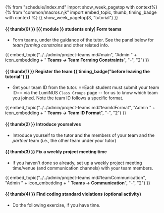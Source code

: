 {% from "schedule/index.md" import show_week_pagetop with context%}
{% from "common/macros.njk" import embed_topic, thumb, timing_badge with context %}
{{ show_week_pagetop(3, "tutorial") }}

#### {{ thumb(0) }} **[{{ module }} students only] Form teams**

* Form teams, under the guidance of the tutor. See the panel below for _team forming constrains_ and other related info.<br>

<div class="indented-level2">

{{ embed_topic("../../admin/project-teams.md#main", "Admin " + icon_embedding + " **Teams → Team Forming Constraints**", "-", "2") }}

</div>


#### {{ thumb(1) }} **Register the team** {{ timing_badge("before leaving the tutorial") }}

* Get your team ID from the tutor. ==Each student must submit your team ID== via the LumiNUS `Class Groups` page -- for us to know which team you joined. Note the team ID follows a specific format.

<div class="indented-level2">

{{ embed_topic("../../admin/project-teams.md#teamIdFormat", "Admin " + icon_embedding + " **Teams → Team ID Format**", "-", "2") }}

</div>


#### {{ thumb(2) }} **Introduce yourselves**

* Introduce yourself to the tutor and the members of your team and the _partner_ team (i.e., the other team under your tutor)


#### {{ thumb(3) }} **Fix a weekly project meeting time**

* If you haven't done so already, set up a weekly project meeting time/venue (and communication channels) with your team members.
<div class="indented-level2">

{{ embed_topic("../../admin/project-teams.md#teamCommunication", "Admin " + icon_embedding + " **Teams → Communication**", "-", "2") }}
</div>


#### {{ thumb(4) }} **Find coding standard violations** (optional activity)

* Do the following exercise, if you have time.
<div class="indented-level2">

<include src="..\..\book\codeQuality\followStandard\basic\q-listViolations.md" />
</div>

